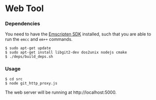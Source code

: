 Web Tool
===

### Dependencies

You need to have the [Emscripten SDK](https://kripken.github.io/emscripten-site/docs/getting_started/downloads.html)
installed, such that you are able to run the `emcc` and `em++` commands.

```
$ sudo apt-get update
$ sudo apt-get install libgit2-dev dos2unix nodejs cmake
$ ./deps/build_deps.sh
```

### Usage

```
$ cd src
$ node git_http_proxy.js
```

The web server will be running at http://localhost:5000.